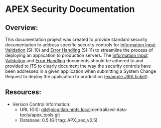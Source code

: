 # APEX Security Documentation

## Overview:
This documentation project was created to provide standard security documentation to address specific security controls for [Information Input Validation](./APEX%20Security%20Documentation%20-%20Information%20Input%20Validation.md) (SI-10) and [Error Handling](./APEX%20Security%20Documentation%20-%20Error%20Handling.md) (SI-11) to streamline the process of deploying an application to production servers. The [Information Input Validation](./APEX%20Security%20Documentation%20-%20Information%20Input%20Validation.md) and [Error Handling](./APEX%20Security%20Documentation%20-%20Error%20Handling.md) documents should be adhered to and provided to ITS to clearly document the way the security controls have been addressed in a given application when submitting a System Change Request to deploy the application to production ([example JIRA ticket](https://www.st.nmfs.noaa.gov/jira/browse/PICITS-179071)).

## Resources:
-   Version Control Information:
    -   URL (Git): git@picgitlab.nmfs.local:centralized-data-tools/apex_tools.git
    -   Database: 0.5 (Git tag: APX_sec_v0.5)
